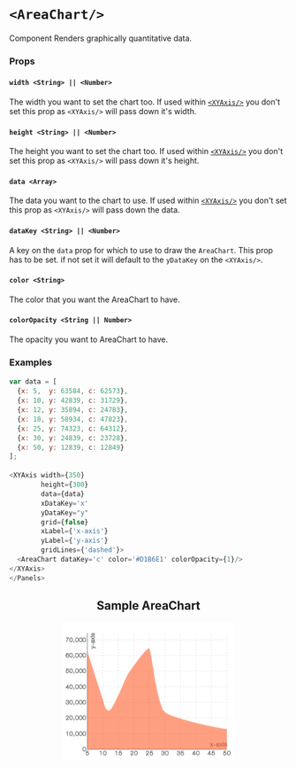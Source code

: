 # `<AreaChart/>`

Component Renders graphically quantitative data.

### Props

#### `width <String> || <Number>`
The width you want to set the chart too. If used within [`<XYAxis/>`](XYAxis.md) you don't set this prop as `<XYAxis/>` will pass down it's width.

#### `height <String> || <Number>`
The height you want to set the chart too. If used within [`<XYAxis/>`](XYAxis.md) you don't set this prop as `<XYAxis/>` will pass down it's height.

#### `data <Array>`
The data you want to the chart to use. If used within [`<XYAxis/>`](XYAxis.md) you don't set this prop as `<XYAxis/>` will pass down the data.

#### `dataKey <String> || <Number>`
A key on the `data` prop for which to use to draw the `AreaChart`. This prop has to be set. if not set it will default to the `yDataKey` on the `<XYAxis/>`.

#### `color <String>`
The color that you want the AreaChart to have.

#### `colorOpacity <String || Number>`
The opacity you want to AreaChart to have.

### Examples

```js
var data = [
  {x: 5,  y: 63584, c: 62573},
  {x: 10, y: 42839, c: 31729},
  {x: 12, y: 35894, c: 24783},
  {x: 18, y: 58934, c: 47823},
  {x: 25, y: 74323, c: 64312},
  {x: 30, y: 24839, c: 23728},
  {x: 50, y: 12839, c: 12849}
];

<XYAxis width={350}
        height={300}
        data={data}
        xDataKey='x'
        yDataKey="y"
        grid={false}
        xLabel={'x-axis'}
        yLabel={'y-axis'}
        gridLines={'dashed'}>
  <AreaChart dataKey='c' color='#D1B6E1' colorOpacity={1}/>
</XYAxis>
</Panels>
```
<h2 align="center">Sample AreaChart</h2>
<p align="center">
  <img align="center" src="docsAssets/AreaChartExample.png" height="250"/>
</p>

